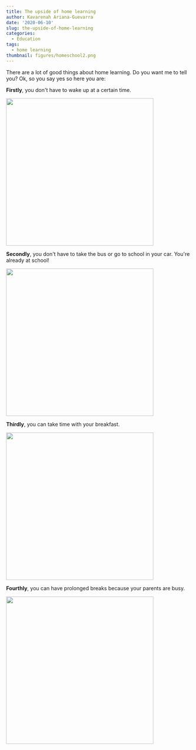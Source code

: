 ```yaml
---
title: The upside of home learning
author: Kavarenah Ariana-Guevarra
date: '2020-06-10'
slug: the-upside-of-home-learning
categories:
  - Education
tags:
  - home learning
thumbnail: figures/homeschool2.png
---
```


There are a lot of good things about home learning. Do you want me to tell you? Ok, so you say yes so here you are:

**Firstly**, you don't have to wake up at a certain time.

<img src="https://raw.githubusercontent.com/europa-ee/news/master/static/figures/homeschool1.png" width="400px"/>

**Secondly**, you don't have to take the bus or go to school in your car. You're already at school!

<img src="https://raw.githubusercontent.com/europa-ee/news/master/static/figures/homeschool2.png" width="400px"/>

**Thirdly**, you can take time with your breakfast. 

<img src="https://raw.githubusercontent.com/europa-ee/news/master/static/figures/homeschool3.png" width="400px"/>

**Fourthly**, you can have prolonged breaks because your parents are busy.

<img src="https://raw.githubusercontent.com/europa-ee/news/master/static/figures/homeschool4.png" width="400px"/>

<br>
<br>
